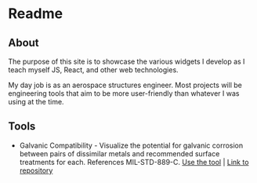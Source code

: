 # Readme
## About
The purpose of this site is to showcase the various widgets I develop as I teach myself JS, React, and other web technologies.

My day job is as an aerospace structures engineer. Most projects will be engineering tools that aim to be more user-friendly than whatever I was using at the time.

## Tools
- Galvanic Compatibility - Visualize the potential for galvanic corrosion between pairs of dissimilar metals and recommended surface treatments for each. References MIL-STD-889-C. [Use the tool](https://edp8489.github.io/tools/galvanic/index.html) | [Link to repository](https://github.com/edp8489/galvanic_compatibility)